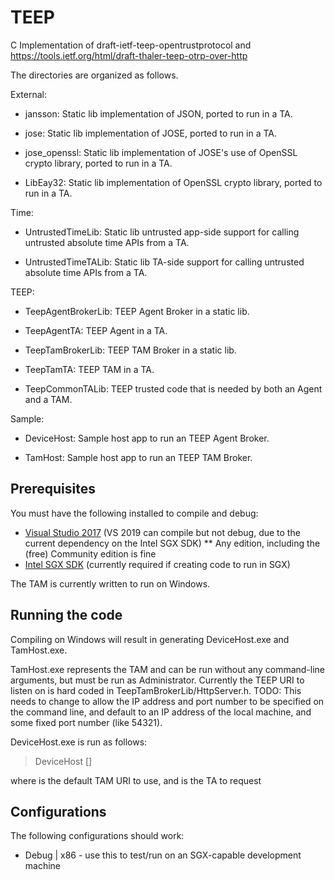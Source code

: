 # TEEP

C Implementation of draft-ietf-teep-opentrustprotocol and 
https://tools.ietf.org/html/draft-thaler-teep-otrp-over-http

The directories are organized as follows.

External:

* jansson: Static lib implementation of JSON, ported to run in a TA.

* jose: Static lib implementation of JOSE, ported to run in a TA.

* jose_openssl: Static lib implementation of JOSE's use of OpenSSL crypto library, ported to run in a TA.

* LibEay32: Static lib implementation of OpenSSL crypto library, ported to run in a TA.

Time:

* UntrustedTimeLib: Static lib untrusted app-side support for calling untrusted absolute time APIs from a TA.

* UntrustedTimeTALib: Static lib TA-side support for calling untrusted absolute time APIs from a TA.

TEEP:

* TeepAgentBrokerLib: TEEP Agent Broker in a static lib.

* TeepAgentTA: TEEP Agent in a TA.

* TeepTamBrokerLib: TEEP TAM Broker in a static lib.

* TeepTamTA: TEEP TAM in a TA.

* TeepCommonTALib: TEEP trusted code that is needed by both an Agent and a TAM.

Sample:

* DeviceHost: Sample host app to run an TEEP Agent Broker.

* TamHost: Sample host app to run an TEEP TAM Broker.

## Prerequisites

You must have the following installed to compile and debug:

* [Visual Studio 2017](https://visualstudio.microsoft.com/vs/older-downloads/) (VS 2019 can compile but not debug, due to the current dependency on the Intel SGX SDK)
** Any edition, including the (free) Community edition is fine
* [Intel SGX SDK](https://software.intel.com/en-us/sgx/sdk) (currently required if creating code to run in SGX)

The TAM is currently written to run on Windows.

## Running the code

Compiling on Windows will result in generating DeviceHost.exe and TamHost.exe.

TamHost.exe represents the TAM and can be run without any command-line arguments, but must be run as Administrator.
Currently the TEEP URI to listen on is hard coded in TeepTamBrokerLib/HttpServer.h.
TODO: This needs to change to allow the IP address and port number to be specified on the command line,
and default to an IP address of the local machine, and some fixed port number (like 54321).

DeviceHost.exe is run as follows:

> DeviceHost <TAM URI> \[<TA ID>\]

where <TAM URI> is the default TAM URI to use, and <TA ID> is the TA to request

## Configurations

The following configurations should work:

* Debug | x86 - use this to test/run on an SGX-capable development machine

